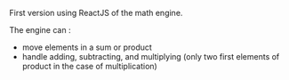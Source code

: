 First version using ReactJS of the math engine.

The engine can :
- move elements in a sum or product
- handle adding, subtracting, and multiplying (only two first elements of product in the case of multiplication)
